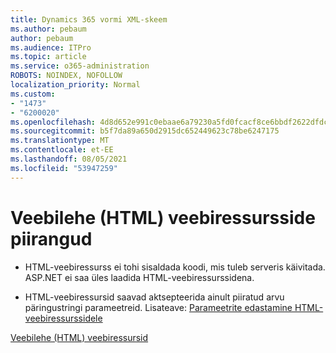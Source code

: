 ```yaml
---
title: Dynamics 365 vormi XML-skeem
ms.author: pebaum
author: pebaum
ms.audience: ITPro
ms.topic: article
ms.service: o365-administration
ROBOTS: NOINDEX, NOFOLLOW
localization_priority: Normal
ms.custom:
- "1473"
- "6200020"
ms.openlocfilehash: 4d8d652e991c0ebaae6a79230a5fd0fcacf8ce6bbdf2622dfdcc448cc7e2353c
ms.sourcegitcommit: b5f7da89a650d2915dc652449623c78be6247175
ms.translationtype: MT
ms.contentlocale: et-EE
ms.lasthandoff: 08/05/2021
ms.locfileid: "53947259"
---
```

# <a name="webpage-html-web-resources-limitations"></a>Veebilehe (HTML) veebiressursside piirangud

* HTML-veebiressurss ei tohi sisaldada koodi, mis tuleb serveris käivitada. ASP.NET ei saa üles laadida HTML-veebiressurssidena.

* HTML-veebiressursid saavad aktsepteerida ainult piiratud arvu päringustringi parameetreid. Lisateave: [Parameetrite edastamine HTML-veebiressurssidele](https://docs.microsoft.com/dynamics365/customer-engagement/developer/webpage-html-web-resources#BKMK_PassingParametersToWebResources)

[Veebilehe (HTML) veebiressursid](https://docs.microsoft.com/dynamics365/customer-engagement/developer/webpage-html-web-resources)
